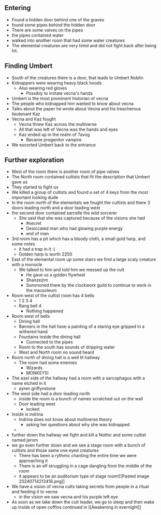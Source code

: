 ## Entering
- Found a hidden door behind one of the graves
- found some pipes behind the hidden door
- There are some valves on the pipes
- the pipes contained water
- walked into another room that had some water creatures
- The elemental creatures are very timid and did not fight back after being hit.  

## Finding Umbert
- South of the creatures there is a door, that leads to Umbert Noblin
- Kidnappers were wearing heavy black hoods
	- Also wearing red gloves
		- Possibly to imitate vecna's hands
- Umbert is the most prominent historian of vecna
- The people who kidnapped him wanted to know about vecna
- Talks about the paper he wrote about Vecna and his treacherous lieutenant Kaz
- Vecna and Kaz fought
	- Vecna threw Kaz across the multiverse
	- All that was left of Vecna was the hands and eyes
	- Kaz ended up in the realm of Tavog
		- Became progenitor vampire
- We escorted Umbert back to the entrance
## Further exploration
- West of the room there is another room of pipe valves
- The North room contained cultists that fit the description that Umbert gave us
- They started to fight us 
- We killed a group of cultists and found a set of 4 keys from the most important looking dude
- In the room north of the elementals we fought the cultists and there 3 doors leading north and a door leading west
- the second door contained sarcelle the wild sorcerer
	- She said that she was captured because of the visions she had
		- #secret
		- Desiccated man who had glowing purple energy
		- end of man
- 3rd room has a pit which has a bloody cloth, a small gold harp, and some notes
	- it had a trap in it :(
	- Golden harp is worth 2250
- East of the elemental room up some stairs we find a large scaly creature with a monocle
	- We talked to him and told him we messed up the cult
		- He gave us a golden flywheel
		- Shanzezim
		- Summoned there by the clockwork guild to continue to work in the mausoleum
- Room west of the cultist room has 4 bells
	- 1 2 3 4
	- Rang bell 4
		- Nothing happened
- Room west of bells
	- Dining hall
	- Banners in the hall have a painting of a staring eye gripped in a withered hand
	- Fountains inside the dining hall 
		- Connected to the pipes
	- Room to the south has sounds of dripping water
	- West and North room no sound heard
- Room north of dining hall is a well lit hallway
	- The room had some enemies
		- Wizards
		- MONKEYS!
- The east side of the hallway had a room with a sarcophagus with a name etched in it
	- ayren griffynstone
- The west side had a door leading north
	- inside the room is a bunch of names scratched out on the wall
	- Door leading west
		- locked
- Inside is indrina
	- Indrina does not know about multiverse theory
		- asking her questions about why she was kidnapped
	- 
 - further down the hallway we fight and kill a Nothic and some cultist named jerom
 - we go even further down and we see a stage room with a bunch of cultists and those same one eyed creatures
	 - There has been a rythmic chanting the entire time we were approaching it
	 - There is an elf struggling in a cage dangling from the middle of the room
	 - it appears to be an auditorium type of stage room![[Pasted image 20240714213416.png]]
 - We have a vision of vecna cults taking secrets from people in a ritual and feeding it to vecna
	 - in the vision we saw vecna and his purple left eye 
 - As soon as we take down the cult leader, we go to sleep and then wake up inside of open coffins continued in [[Awakening in evernight]]

